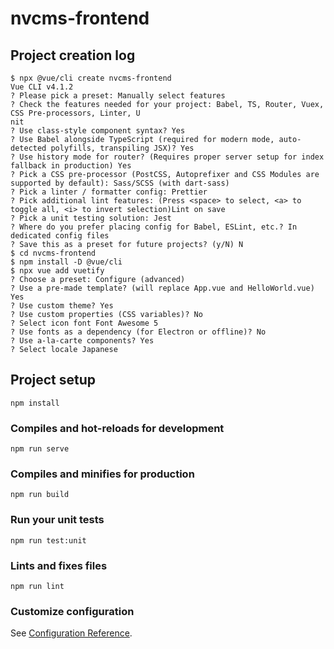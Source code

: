 # nvcms-frontend

## Project creation log

```console
$ npx @vue/cli create nvcms-frontend
Vue CLI v4.1.2
? Please pick a preset: Manually select features
? Check the features needed for your project: Babel, TS, Router, Vuex, CSS Pre-processors, Linter, U
nit
? Use class-style component syntax? Yes
? Use Babel alongside TypeScript (required for modern mode, auto-detected polyfills, transpiling JSX)? Yes
? Use history mode for router? (Requires proper server setup for index fallback in production) Yes
? Pick a CSS pre-processor (PostCSS, Autoprefixer and CSS Modules are supported by default): Sass/SCSS (with dart-sass)
? Pick a linter / formatter config: Prettier
? Pick additional lint features: (Press <space> to select, <a> to toggle all, <i> to invert selection)Lint on save
? Pick a unit testing solution: Jest
? Where do you prefer placing config for Babel, ESLint, etc.? In dedicated config files
? Save this as a preset for future projects? (y/N) N
$ cd nvcms-frontend
$ npm install -D @vue/cli
$ npx vue add vuetify
? Choose a preset: Configure (advanced)
? Use a pre-made template? (will replace App.vue and HelloWorld.vue) Yes
? Use custom theme? Yes
? Use custom properties (CSS variables)? No
? Select icon font Font Awesome 5
? Use fonts as a dependency (for Electron or offline)? No
? Use a-la-carte components? Yes
? Select locale Japanese
```

## Project setup

```console
npm install
```

### Compiles and hot-reloads for development

```console
npm run serve
```

### Compiles and minifies for production

```console
npm run build
```

### Run your unit tests

```console
npm run test:unit
```

### Lints and fixes files

```console
npm run lint
```

### Customize configuration

See [Configuration Reference](https://cli.vuejs.org/config/).
